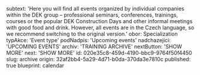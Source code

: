 subtext: 'Here you will find all events organized by individual companies within the DEK group – professional seminars, conferences, trainings, courses or the popular DEK Construction Days and other informal meetings with good food and drink. However, all events are in the Czech language, so we recommend switching to the original version.'
obor: Specialization
typAkce: 'Event type'
podNadpis: 'Upcoming events'
nadchazejici: 'UPCOMING EVENTS'
archiv: 'TRAINING ARCHIVE'
nextButton: 'SHOW MORE'
next: 'SHOW MORE'
id: 020e35c8-459d-4190-bbc9-9764f50f4450
slug: archive
origin: 32af2bb4-5a29-4d71-b0da-370da3e7810c
published: true
blueprint: calendar
